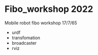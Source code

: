 # Fibo_workshop 2022
Mobile robot fibo workshop 17/7/65
- urdf
- transfomation
- broadcaster
- rviz

